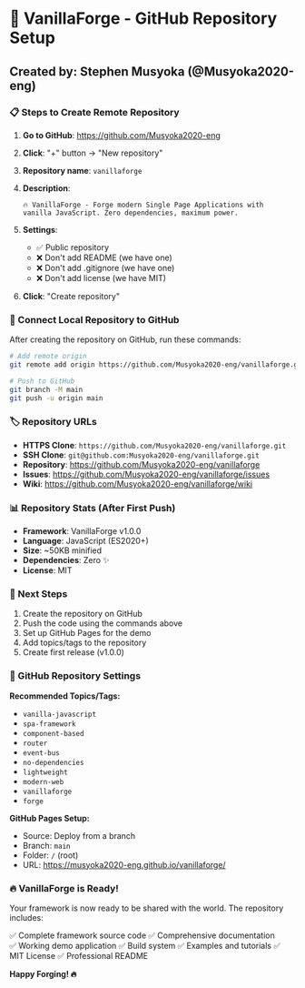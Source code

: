 # 🚀 VanillaForge - GitHub Repository Setup

## Created by: Stephen Musyoka (@Musyoka2020-eng)

### 📋 Steps to Create Remote Repository

1. **Go to GitHub**: https://github.com/Musyoka2020-eng
2. **Click**: "+" button → "New repository"
3. **Repository name**: `vanillaforge`
4. **Description**: 
   ```
   🔥 VanillaForge - Forge modern Single Page Applications with vanilla JavaScript. Zero dependencies, maximum power.
   ```
5. **Settings**:
   - ✅ Public repository
   - ❌ Don't add README (we have one)
   - ❌ Don't add .gitignore (we have one)
   - ❌ Don't add license (we have MIT)

6. **Click**: "Create repository"

### 🔗 Connect Local Repository to GitHub

After creating the repository on GitHub, run these commands:

```bash
# Add remote origin
git remote add origin https://github.com/Musyoka2020-eng/vanillaforge.git

# Push to GitHub
git branch -M main
git push -u origin main
```

### 🏷️ Repository URLs

- **HTTPS Clone**: `https://github.com/Musyoka2020-eng/vanillaforge.git`
- **SSH Clone**: `git@github.com:Musyoka2020-eng/vanillaforge.git`
- **Repository**: https://github.com/Musyoka2020-eng/vanillaforge
- **Issues**: https://github.com/Musyoka2020-eng/vanillaforge/issues
- **Wiki**: https://github.com/Musyoka2020-eng/vanillaforge/wiki

### 📊 Repository Stats (After First Push)

- **Framework**: VanillaForge v1.0.0
- **Language**: JavaScript (ES2020+)
- **Size**: ~50KB minified
- **Dependencies**: Zero ✨
- **License**: MIT

### 🎯 Next Steps

1. Create the repository on GitHub
2. Push the code using the commands above
3. Set up GitHub Pages for the demo
4. Add topics/tags to the repository
5. Create first release (v1.0.0)

### 📱 GitHub Repository Settings

**Recommended Topics/Tags:**
- `vanilla-javascript`
- `spa-framework` 
- `component-based`
- `router`
- `event-bus`
- `no-dependencies`
- `lightweight`
- `modern-web`
- `vanillaforge`
- `forge`

**GitHub Pages Setup:**
- Source: Deploy from a branch
- Branch: `main` 
- Folder: `/` (root)
- URL: https://musyoka2020-eng.github.io/vanillaforge/

### 🔥 VanillaForge is Ready!

Your framework is now ready to be shared with the world. The repository includes:

✅ Complete framework source code
✅ Comprehensive documentation  
✅ Working demo application
✅ Build system
✅ Examples and tutorials
✅ MIT License
✅ Professional README

**Happy Forging! 🔥**
